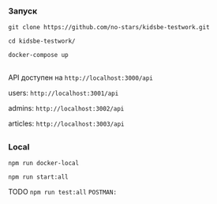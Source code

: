 ### Запуск


```git clone https://github.com/no-stars/kidsbe-testwork.git```

```cd kidsbe-testwork/```

```docker-compose up```


##
API доступен на `http://localhost:3000/api`

users: `http://localhost:3001/api`

admins: `http://localhost:3002/api`

articles: `http://localhost:3003/api`


##

### Local

```npm run docker-local```

```npm run start:all```

TODO
```npm run test:all```
```POSTMAN: ```
